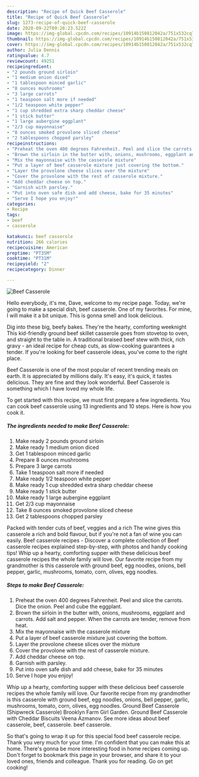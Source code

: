 ```yaml
---
description: "Recipe of Quick Beef Casserole"
title: "Recipe of Quick Beef Casserole"
slug: 1273-recipe-of-quick-beef-casserole
date: 2020-09-22T09:28:23.522Z
image: https://img-global.cpcdn.com/recipes/10914b150812042a/751x532cq70/beef-casserole-recipe-main-photo.jpg
thumbnail: https://img-global.cpcdn.com/recipes/10914b150812042a/751x532cq70/beef-casserole-recipe-main-photo.jpg
cover: https://img-global.cpcdn.com/recipes/10914b150812042a/751x532cq70/beef-casserole-recipe-main-photo.jpg
author: Julia Dennis
ratingvalue: 4.7
reviewcount: 49251
recipeingredient:
- "2 pounds ground sirloin"
- "1 medium onion diced"
- "1 tablespoon minced garlic"
- "8 ounces mushrooms"
- "3 large carrots"
- "1 teaspoon salt more if needed"
- "1/2 teaspoon white pepper"
- "1 cup shredded extra sharp cheddar cheese"
- "1 stick butter"
- "1 large aubergine eggplant"
- "2/3 cup mayonnaise"
- "8 ounces smoked provolone sliced cheese"
- "2 tablespoons chopped parsley"
recipeinstructions:
- "Preheat the oven 400 degrees Fahrenheit. Peel and slice the carrots. Dice the onion. Peel and cube the eggplant."
- "Brown the sirloin in the butter with, onions, mushrooms, eggplant and carrots. Add salt and pepper. When the carrots are tender, remove from heat."
- "Mix the mayonnaise with the casserole mixture"
- "Put a layer of beef casserole mixture just covering the bottom."
- "Layer the provolone cheese slices over the mixture"
- "Cover the provolone with the rest of casserole mixture."
- "Add cheddar cheese on top."
- "Garnish with parsley."
- "Put into oven safe dish and add cheese, bake for 35 minutes"
- "Serve I hope you enjoy!"
categories:
- Recipe
tags:
- beef
- casserole

katakunci: beef casserole 
nutrition: 266 calories
recipecuisine: American
preptime: "PT35M"
cooktime: "PT31M"
recipeyield: "2"
recipecategory: Dinner

---
```



![Beef Casserole](https://img-global.cpcdn.com/recipes/10914b150812042a/751x532cq70/beef-casserole-recipe-main-photo.jpg)

Hello everybody, it's me, Dave, welcome to my recipe page. Today, we're going to make a special dish, beef casserole. One of my favorites. For mine, I will make it a bit unique. This is gonna smell and look delicious.

Dig into these big, beefy bakes. They&#39;re the hearty, comforting weeknight This kid-friendly ground beef skillet casserole goes from stovetop to oven, and straight to the table in. A traditional braised beef stew with thick, rich gravy - an ideal recipe for cheap cuts, as slow-cooking guarantees a tender. If you&#39;re looking for beef casserole ideas, you&#39;ve come to the right place.

Beef Casserole is one of the most popular of recent trending meals on earth. It is appreciated by millions daily. It's easy, it's quick, it tastes delicious. They are fine and they look wonderful. Beef Casserole is something which I have loved my whole life.


To get started with this recipe, we must first prepare a few ingredients. You can cook beef casserole using 13 ingredients and 10 steps. Here is how you cook it.

<!--inarticleads1-->

##### The ingredients needed to make Beef Casserole:

1. Make ready 2 pounds ground sirloin
1. Make ready 1 medium onion diced
1. Get 1 tablespoon minced garlic
1. Prepare 8 ounces mushrooms
1. Prepare 3 large carrots
1. Take 1 teaspoon salt more if needed
1. Make ready 1/2 teaspoon white pepper
1. Make ready 1 cup shredded extra sharp cheddar cheese
1. Make ready 1 stick butter
1. Make ready 1 large aubergine eggplant
1. Get 2/3 cup mayonnaise
1. Take 8 ounces smoked provolone sliced cheese
1. Get 2 tablespoons chopped parsley


Packed with tender cuts of beef, veggies and a rich The wine gives this casserole a rich and bold flavour, but if you&#39;re not a fan of wine you can easily. Beef casserole recipes - Discover a complete collection of Beef casserole recipes explained step-by-step, with photos and handy cooking tips! Whip up a hearty, comforting supper with these delicious beef casserole recipes the whole family will love. Our favorite recipe from my grandmother is this casserole with ground beef, egg noodles, onions, bell pepper, garlic, mushrooms, tomato, corn, olives, egg noodles. 

<!--inarticleads2-->

##### Steps to make Beef Casserole:

1. Preheat the oven 400 degrees Fahrenheit. Peel and slice the carrots. Dice the onion. Peel and cube the eggplant.
1. Brown the sirloin in the butter with, onions, mushrooms, eggplant and carrots. Add salt and pepper. When the carrots are tender, remove from heat.
1. Mix the mayonnaise with the casserole mixture
1. Put a layer of beef casserole mixture just covering the bottom.
1. Layer the provolone cheese slices over the mixture
1. Cover the provolone with the rest of casserole mixture.
1. Add cheddar cheese on top.
1. Garnish with parsley.
1. Put into oven safe dish and add cheese, bake for 35 minutes
1. Serve I hope you enjoy!


Whip up a hearty, comforting supper with these delicious beef casserole recipes the whole family will love. Our favorite recipe from my grandmother is this casserole with ground beef, egg noodles, onions, bell pepper, garlic, mushrooms, tomato, corn, olives, egg noodles. Ground Beef Casserole (Shipwreck Casserole) Brooklyn Farm Girl Garden. Ground Beef Casserole with Cheddar Biscuits Veena Azmanov. See more ideas about beef casserole, beef, casserole. beef casserole. 

So that's going to wrap it up for this special food beef casserole recipe. Thank you very much for your time. I'm confident that you can make this at home. There's gonna be more interesting food in home recipes coming up. Don't forget to bookmark this page in your browser, and share it to your loved ones, friends and colleague. Thank you for reading. Go on get cooking!
